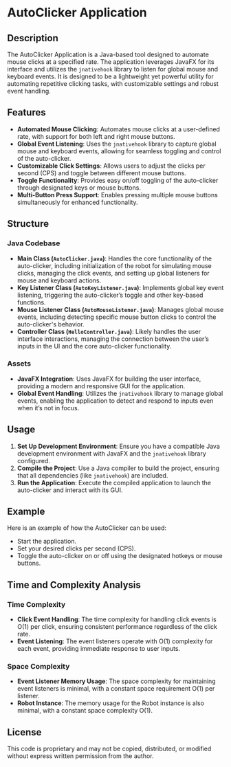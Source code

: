 # AutoClicker Application

## Description

The AutoClicker Application is a Java-based tool designed to automate mouse clicks at a specified rate. The application leverages JavaFX for its interface and utilizes the `jnativehook` library to listen for global mouse and keyboard events. It is designed to be a lightweight yet powerful utility for automating repetitive clicking tasks, with customizable settings and robust event handling.

## Features

- **Automated Mouse Clicking**: Automates mouse clicks at a user-defined rate, with support for both left and right mouse buttons.
- **Global Event Listening**: Uses the `jnativehook` library to capture global mouse and keyboard events, allowing for seamless toggling and control of the auto-clicker.
- **Customizable Click Settings**: Allows users to adjust the clicks per second (CPS) and toggle between different mouse buttons.
- **Toggle Functionality**: Provides easy on/off toggling of the auto-clicker through designated keys or mouse buttons.
- **Multi-Button Press Support**: Enables pressing multiple mouse buttons simultaneously for enhanced functionality.

## Structure

### Java Codebase

- **Main Class (`AutoClicker.java`)**: Handles the core functionality of the auto-clicker, including initialization of the robot for simulating mouse clicks, managing the click events, and setting up global listeners for mouse and keyboard actions.
- **Key Listener Class (`AutoKeyListener.java`)**: Implements global key event listening, triggering the auto-clicker’s toggle and other key-based functions.
- **Mouse Listener Class (`AutoMouseListener.java`)**: Manages global mouse events, including detecting specific mouse button clicks to control the auto-clicker's behavior.
- **Controller Class (`HelloController.java`)**: Likely handles the user interface interactions, managing the connection between the user’s inputs in the UI and the core auto-clicker functionality.

### Assets

- **JavaFX Integration**: Uses JavaFX for building the user interface, providing a modern and responsive GUI for the application.
- **Global Event Handling**: Utilizes the `jnativehook` library to manage global events, enabling the application to detect and respond to inputs even when it’s not in focus.

## Usage

1. **Set Up Development Environment**: Ensure you have a compatible Java development environment with JavaFX and the `jnativehook` library configured.
2. **Compile the Project**: Use a Java compiler to build the project, ensuring that all dependencies (like `jnativehook`) are included.
3. **Run the Application**: Execute the compiled application to launch the auto-clicker and interact with its GUI.

## Example

Here is an example of how the AutoClicker can be used:

- Start the application.
- Set your desired clicks per second (CPS).
- Toggle the auto-clicker on or off using the designated hotkeys or mouse buttons.

## Time and Complexity Analysis

### Time Complexity

- **Click Event Handling**: The time complexity for handling click events is O(1) per click, ensuring consistent performance regardless of the click rate.
- **Event Listening**: The event listeners operate with O(1) complexity for each event, providing immediate response to user inputs.

### Space Complexity

- **Event Listener Memory Usage**: The space complexity for maintaining event listeners is minimal, with a constant space requirement O(1) per listener.
- **Robot Instance**: The memory usage for the Robot instance is also minimal, with a constant space complexity O(1).

## License

This code is proprietary and may not be copied, distributed, or modified without express written permission from the author.
